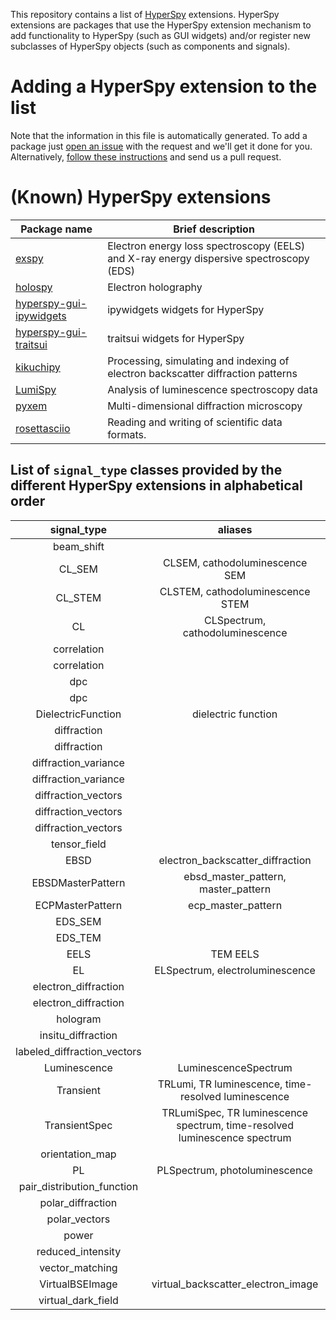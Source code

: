 
This repository contains a list of [HyperSpy](https://hyperspy.org)
extensions. HyperSpy extensions are packages that use the HyperSpy extension
mechanism to add functionality to HyperSpy (such as GUI widgets) and/or
register new subclasses of HyperSpy objects (such as components and signals).

# Adding a HyperSpy extension to the list

Note that the information in this file is automatically generated. To add a
package just [open an
issue](https://github.com/hyperspy/hyperspy-extensions-list/issues) with the
request and we'll get it done for you. Alternatively, [follow these
instructions](https://github.com/hyperspy/hyperspy-extensions-list/blob/master/doc/how_to_add_extension.md)
and send us a pull request.

# (Known) HyperSpy extensions

| Package name                                                                   | Brief description                                                                      |
|--------------------------------------------------------------------------------|----------------------------------------------------------------------------------------|
| [exspy](https://github.com/hyperspy/exspy)                                     | Electron energy loss spectroscopy (EELS) and X-ray energy dispersive spectroscopy (EDS)|
| [holospy](https://github.com/hyperspy/holospy)                                 | Electron holography                                                                    |
| [hyperspy-gui-ipywidgets](https://github.com/hyperspy/hyperspy_gui_ipywidgets) | ipywidgets widgets for HyperSpy                                                        |
| [hyperspy-gui-traitsui](https://github.com/hyperspy/hyperspy_gui_traitsui)     | traitsui widgets for HyperSpy                                                          |
| [kikuchipy](https://github.com/pyxem/kikuchipy)                                | Processing, simulating and indexing of electron backscatter diffraction patterns       |
| [LumiSpy](https://github.com/lumispy/lumispy)                                  | Analysis of luminescence spectroscopy data                                             |
| [pyxem](https://github.com/pyxem/pyxem)                                        | Multi-dimensional diffraction microscopy                                               |
| [rosettasciio](https://github.com/hyperspy/rosettasciio)                       | Reading and writing of scientific data formats.                                        |

## List of `signal_type` classes provided by the different HyperSpy extensions in alphabetical order


|         signal_type         |                                  aliases                                  |          class name         |  package  |
| :-------------------------: | :-----------------------------------------------------------------------: | :-------------------------: | :-------: |
|          beam_shift         |                                                                           |          BeamShift          |   pyxem   |
|            CL_SEM           |                       CLSEM, cathodoluminescence SEM                      |        CLSEMSpectrum        |  lumispy  |
|           CL_STEM           |                      CLSTEM, cathodoluminescence STEM                     |        CLSTEMSpectrum       |  lumispy  |
|              CL             |                      CLSpectrum, cathodoluminescence                      |          CLSpectrum         |  lumispy  |
|         correlation         |                                                                           |        Correlation1D        |   pyxem   |
|         correlation         |                                                                           |        Correlation2D        |   pyxem   |
|             dpc             |                                                                           |         DPCSignal1D         |   pyxem   |
|             dpc             |                                                                           |         DPCSignal2D         |   pyxem   |
|      DielectricFunction     |                            dielectric function                            |      DielectricFunction     |   exspy   |
|         diffraction         |                                                                           |        Diffraction1D        |   pyxem   |
|         diffraction         |                                                                           |        Diffraction2D        |   pyxem   |
|     diffraction_variance    |                                                                           |    DiffractionVariance1D    |   pyxem   |
|     diffraction_variance    |                                                                           |    DiffractionVariance2D    |   pyxem   |
|     diffraction_vectors     |                                                                           |      DiffractionVectors     |   pyxem   |
|     diffraction_vectors     |                                                                           |     DiffractionVectors1D    |   pyxem   |
|     diffraction_vectors     |                                                                           |     DiffractionVectors2D    |   pyxem   |
|         tensor_field        |                                                                           |   DisplacementGradientMap   |   pyxem   |
|             EBSD            |                      electron_backscatter_diffraction                     |             EBSD            | kikuchipy |
|      EBSDMasterPattern      |                    ebsd_master_pattern, master_pattern                    |      EBSDMasterPattern      | kikuchipy |
|       ECPMasterPattern      |                             ecp_master_pattern                            |       ECPMasterPattern      | kikuchipy |
|           EDS_SEM           |                                                                           |        EDSSEMSpectrum       |   exspy   |
|           EDS_TEM           |                                                                           |        EDSTEMSpectrum       |   exspy   |
|             EELS            |                                  TEM EELS                                 |         EELSSpectrum        |   exspy   |
|              EL             |                      ELSpectrum, electroluminescence                      |          ELSpectrum         |  lumispy  |
|     electron_diffraction    |                                                                           |    ElectronDiffraction1D    |   pyxem   |
|     electron_diffraction    |                                                                           |    ElectronDiffraction2D    |   pyxem   |
|           hologram          |                                                                           |        HologramImage        |  holospy  |
|      insitu_diffraction     |                                                                           |     InSituDiffraction2D     |   pyxem   |
| labeled_diffraction_vectors |                                                                           | LabeledDiffractionVectors2D |   pyxem   |
|         Luminescence        |                            LuminescenceSpectrum                           |         LumiSpectrum        |  lumispy  |
|          Transient          |            TRLumi, TR luminescence, time-resolved luminescence            |        LumiTransient        |  lumispy  |
|        TransientSpec        | TRLumiSpec, TR luminescence spectrum, time-resolved luminescence spectrum |    LumiTransientSpectrum    |  lumispy  |
|       orientation_map       |                                                                           |        OrientationMap       |   pyxem   |
|              PL             |                       PLSpectrum, photoluminescence                       |          PLSpectrum         |  lumispy  |
|  pair_distribution_function |                                                                           |  PairDistributionFunction1D |   pyxem   |
|      polar_diffraction      |                                                                           |      PolarDiffraction2D     |   pyxem   |
|        polar_vectors        |                                                                           |         PolarVectors        |   pyxem   |
|            power            |                                                                           |           Power2D           |   pyxem   |
|      reduced_intensity      |                                                                           |      ReducedIntensity1D     |   pyxem   |
|       vector_matching       |                                                                           |    VectorMatchingResults    |   pyxem   |
|       VirtualBSEImage       |                     virtual_backscatter_electron_image                    |       VirtualBSEImage       | kikuchipy |
|      virtual_dark_field     |                                                                           |    VirtualDarkFieldImage    |   pyxem   |


